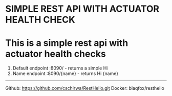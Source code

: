SIMPLE REST API WITH ACTUATOR HEALTH CHECK
==========================================

# This is a simple rest api with actuator health checks

1. Default endpoint <server-ip>:8090/   - returns a simple Hi
2. Name endpoint  <server-ip>:8090/{name} - returns Hi {name}

----------------------------------------------------------------

Github: https://github.com/cschirwa/RestHello.git
Docker: blaqfox/resthello
